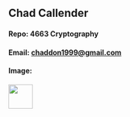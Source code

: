 ## Chad Callender
#### Repo: 4663 Cryptography
#### Email: chaddon1999@gmail.com
#### Image:
<img src="https://github.com/IMG-20200623-WA0009.jpg" width="48">
